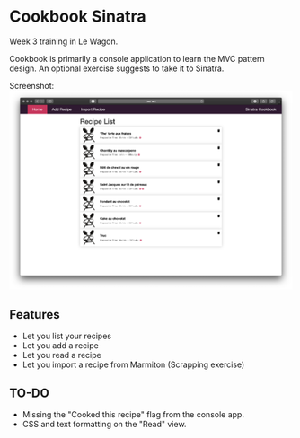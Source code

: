# Cookbook Sinatra

Week 3 training in Le Wagon.

Cookbook is primarily a console application to learn the MVC pattern design.
An optional exercise suggests to take it to Sinatra.

Screenshot: ![Screenshot of the app](public/images/screenshot.png "Cookbook Sinatra")


## Features

* Let you list your recipes
* Let you add a recipe
* Let you read a recipe
* Let you import a recipe from Marmiton (Scrapping exercise)

## TO-DO

* Missing the "Cooked this recipe" flag from the console app.
* CSS and text formatting on the "Read" view.

